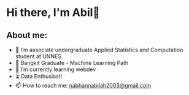 # Hi there, I'm Abil👋


## About me:
- 🔭 I’m associate undergraduate Applied Statistics and Computation student at UNNES
- 📖 Bangkit Graduate - Machine Learning Path
- 🌱 I’m currently learning webdev
- ⏳ Data Enthusiast!
- 📫 How to reach me: nabhannabilah2003@gmail.com
